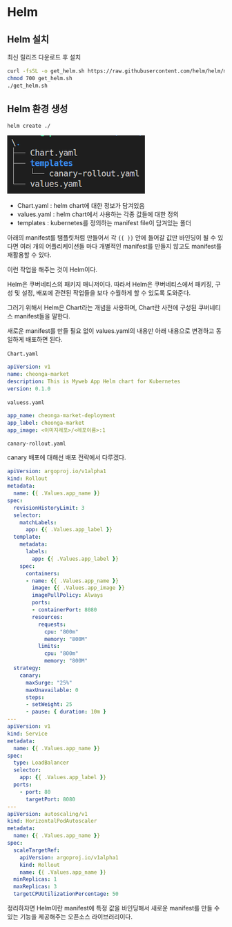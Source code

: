 # Helm

## Helm 설치

최신 릴리즈 다운로드 후 설치

```bash
curl -fsSL -o get_helm.sh https://raw.githubusercontent.com/helm/helm/main/scripts/get-helm-3
chmod 700 get_helm.sh
./get_helm.sh
```

## Helm 환경 생성

```bash
helm create ./
```

![Untitled](../images/Helm_0.png)

- Chart.yaml : helm chart에 대한 정보가 담겨있음
- values.yaml : helm chart에서 사용하는 각종 값들에 대한 정의
- templates : kubernetes를 정의하는 manifest file이 담겨있는 폴더

아래의 manifest를 탬플릿처럼 만들어서 각 `{{ }}` 안에 들어갈 값만 바인딩이 될 수 있다면 여러 개의 어플리케이션들 마다 개별적인 manifest를 만들지 않고도 manifest를 재활용할 수 있다.

이런 작업을 해주는 것이 Helm이다.

Helm은 쿠버네티스의 패키지 매니저이다. 따라서 Helm은 쿠버네티스에서 패키징, 구성 및 설정, 배포에 관련된 작업들을 보다 수월하게 할 수 있도록 도와준다.

그러기 위해서 Helm은 Chart라는 개념을 사용하며, Chart란 사전에 구성된 쿠버네티스 manifest들을 말한다.

새로운 manifest를 만들 필요 없이 values.yaml의 내용만 아래 내용으로 변경하고 동일하게 배포하면 된다.

`Chart.yaml`

```yaml
apiVersion: v1
name: cheonga-market
description: This is Myweb App Helm chart for Kubernetes
version: 0.1.0
```

`valuess.yaml`

```yaml
app_name: cheonga-market-deployment
app_label: cheonga-market
app_image: <이미지레포>/<레포이름>:1
```

`canary-rollout.yaml`

canary 배포에 대해선 배포 전략에서 다루겠다.

```yaml
apiVersion: argoproj.io/v1alpha1
kind: Rollout
metadata:
  name: {{ .Values.app_name }}
spec:
  revisionHistoryLimit: 3
  selector:
    matchLabels:
      app: {{ .Values.app_label }}
  template:
    metadata:
      labels:
        app: {{ .Values.app_label }}
    spec:
      containers:
      - name: {{ .Values.app_name }}
        image: {{ .Values.app_image }}
        imagePullPolicy: Always
        ports:
        - containerPort: 8080
        resources:
          requests:
            cpu: "800m"
            memory: "800M"
          limits:
            cpu: "800m"
            memory: "800M"
  strategy:
    canary:
      maxSurge: "25%"
      maxUnavailable: 0
      steps:
      - setWeight: 25
      - pause: { duration: 10m }
---
apiVersion: v1
kind: Service
metadata:
  name: {{ .Values.app_name }}
spec:
  type: LoadBalancer
  selector:
    app: {{ .Values.app_label }}
  ports:
    - port: 80
      targetPort: 8080
---
apiVersion: autoscaling/v1
kind: HorizontalPodAutoscaler
metadata:
  name: {{ .Values.app_name }}
spec:
  scaleTargetRef:
    apiVersion: argoproj.io/v1alpha1
    kind: Rollout
    name: {{ .Values.app_name }}
  minReplicas: 1
  maxReplicas: 3
  targetCPUUtilizationPercentage: 50
```

정리하자면 Helm이란 manifest에 특정 값을 바인딩해서 새로운 manifest를 만들 수 있는 기능을 제공해주는 오픈소스 라이브러리이다.
